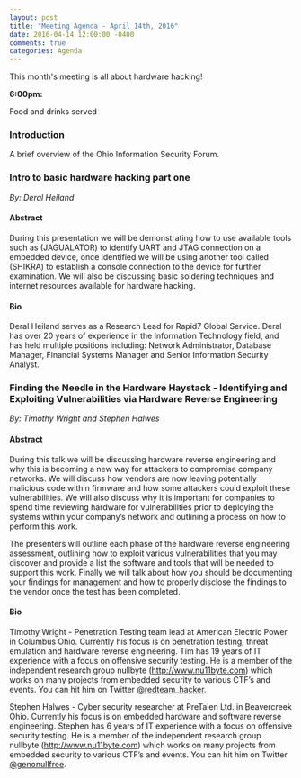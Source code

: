 ```yaml
---
layout: post
title: "Meeting Agenda - April 14th, 2016"
date: 2016-04-14 12:00:00 -0400
comments: true
categories: Agenda
---
```


This month's meeting is all about hardware hacking!

**6:00pm:**

Food and drinks served

### Introduction

A brief overview of the Ohio Information Security Forum.

### **Intro to basic hardware hacking part one**
_By: Deral Heiland_

#### Abstract

During this presentation we will be demonstrating how to use available tools
such as (JAGUALATOR) to identify UART and JTAG connection on a embedded device,
once identified  we will be using another tool called (SHIKRA) to establish a
console connection to the device for further examination. We will also be
discussing basic soldering techniques and internet resources available for
hardware hacking.

#### Bio

Deral Heiland serves as a Research Lead for Rapid7 Global Service. Deral has
over 20 years of experience in the Information Technology field, and has held
multiple positions including: Network Administrator, Database Manager, Financial
Systems Manager and Senior Information Security Analyst.

### **Finding the Needle in the Hardware Haystack - Identifying and Exploiting Vulnerabilities via Hardware Reverse Engineering**
_By: Timothy Wright and Stephen Halwes_

#### Abstract

During this talk we will be discussing hardware reverse engineering and why this
is becoming a new way for attackers to compromise company networks. We will
discuss how vendors are now leaving potentially malicious code within firmware
and how some attackers could exploit these vulnerabilities. We will also discuss
why it is important for companies to spend time reviewing hardware for
vulnerabilities prior to deploying the systems within your company’s network and
outlining a process on how to perform this work.

The presenters will outline each phase of the hardware reverse engineering
assessment, outlining how to exploit various vulnerabilities that you may
discover and provide a list the software and tools that will be needed to
support this work. Finally we will talk about how you should be documenting your
findings for management and how to properly disclose the findings to the vendor
once the test has been completed.

#### Bio

Timothy Wright - Penetration Testing team lead at American Electric Power in
Columbus Ohio. Currently his focus is on penetration testing, threat emulation
and hardware reverse engineering. Tim has 19 years of IT experience with a focus
on offensive security testing. He is a member of the independent research group
nullbyte (http://www.nu11byte.com) which works on many projects from embedded
security to various CTF’s and events. You can hit him on Twitter
[@redteam_hacker](https://twitter.com/redteam_hacker).

Stephen Halwes - Cyber security researcher at PreTalen Ltd. in Beavercreek Ohio.
Currently his focus is on embedded hardware and software reverse engineering.
Stephen has 6 years of IT experience with a focus on offensive security testing.
He is a member of the independent research group nullbyte
(http://www.nu11byte.com) which works on many projects from embedded security to
various CTF’s and events. You can hit him on Twitter
[@genonullfree](https://twitter.com/genonullfree).
